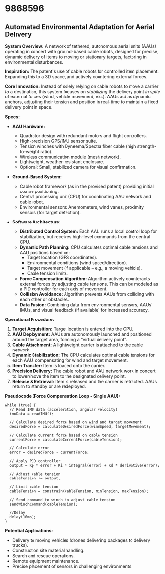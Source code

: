 # 9868596

## Automated Environmental Adaptation for Aerial Delivery

**System Overview:** A network of tethered, autonomous aerial units (AAUs) operating in concert with ground-based cable robots, designed for precise, dynamic delivery of items to moving or stationary targets, factoring in environmental disturbances. 

**Inspiration:** The patent's use of cable robots for controlled item placement. Expanding this to a 3D space, and actively countering external forces.

**Core Innovation:** Instead of solely relying on cable robots to move a carrier *to* a destination, this system focuses on *stabilizing* the delivery point *in spite* of external forces (wind, vehicle movement, etc.).  AAUs act as dynamic anchors, adjusting their tension and position in real-time to maintain a fixed delivery point in space.

**Specs:**

*   **AAU Hardware:**
    *   Quadrotor design with redundant motors and flight controllers.
    *   High-precision GPS/IMU sensor suite.
    *   Tension winches with Dyneema/Spectra fiber cable (high strength-to-weight ratio).
    *   Wireless communication module (mesh network).
    *   Lightweight, weather-resistant enclosure.
    *   Optional: Small, stabilized camera for visual confirmation.

*   **Ground-Based System:**
    *   Cable robot framework (as in the provided patent) providing initial coarse positioning.
    *   Central processing unit (CPU) for coordinating AAU network and cable robot.
    *   Environmental sensors: Anemometers, wind vanes, proximity sensors (for target detection).

*   **Software Architecture:**
    *   **Distributed Control System:** Each AAU runs a local control loop for stabilization, but receives high-level commands from the central CPU.
    *   **Dynamic Path Planning:** CPU calculates optimal cable tensions and AAU positions based on:
        *   Target location (GPS coordinates).
        *   Environmental conditions (wind speed/direction).
        *   Target movement (if applicable – e.g., a moving vehicle).
        *   Cable tension limits.
    *   **Force Compensation Algorithm:**  Algorithm actively counteracts external forces by adjusting cable tensions.  This can be modeled as a PID controller for each axis of movement.
    *   **Collision Avoidance:**  Algorithm prevents AAUs from colliding with each other or obstacles.
    *   **Data Fusion:** Combining data from environmental sensors, AAUs’ IMUs, and visual feedback (if available) for increased accuracy.

**Operational Procedure:**

1.  **Target Acquisition:**  Target location is entered into the CPU.
2.  **AAU Deployment:**  AAUs are autonomously launched and positioned around the target area, forming a “virtual delivery point”.
3.  **Cable Attachment:** A lightweight carrier is attached to the cable network.
4.  **Dynamic Stabilization:** The CPU calculates optimal cable tensions for each AAU, compensating for wind and target movement.
5.  **Item Transfer:** Item is loaded onto the carrier.
6.  **Precision Delivery:** The cable robot and AAU network work in concert to lower/move the item to the designated delivery point.
7.  **Release & Retrieval:** Item is released and the carrier is retracted. AAUs return to standby or are redeployed.

**Pseudocode (Force Compensation Loop - Single AAU):**

```
while (true) {
  // Read IMU data (acceleration, angular velocity)
  imuData = readIMU();

  // Calculate desired force based on wind and target movement
  desiredForce = calculateDesiredForce(windSpeed, targetMovement);

  // Calculate current force based on cable tension
  currentForce = calculateCurrentForce(cableTension);

  // Calculate error
  error = desiredForce - currentForce;

  // Apply PID controller
  output = Kp * error + Ki * integral(error) + Kd * derivative(error);

  // Adjust cable tension
  cableTension += output;

  // Limit cable tension
  cableTension = constrain(cableTension, minTension, maxTension);

  // Send command to winch to adjust cable tension
  sendWinchCommand(cableTension);

  //Delay
  delay(10ms);
}
```

**Potential Applications:**

*   Delivery to moving vehicles (drones delivering packages to delivery trucks).
*   Construction site material handling.
*   Search and rescue operations.
*   Remote equipment maintenance.
*   Precise placement of sensors in challenging environments.